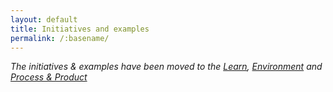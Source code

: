```yaml
---
layout: default
title: Initiatives and examples
permalink: /:basename/
---
```


<main class="page" id="site-content">

_The initiatives & examples have been moved to the [Learn](/learn), [Environment](/environment) and [Process & Product](/process)_

</main>
